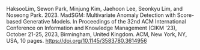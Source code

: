 HaksooLim, Sewon Park, Minjung Kim, Jaehoon Lee, Seonkyu Lim, and Noseong Park. 2023. MadSGM: Multivariate Anomaly Detection with Score-based Generative Models. In Proceedings of the 32nd ACM International Conference on Information and Knowledge Management (CIKM '23), October 21-25, 2023, Birmingham, United Kingdom. ACM, New York, NY, USA, 10 pages. https://doi.org/10.1145/3583780.3614956